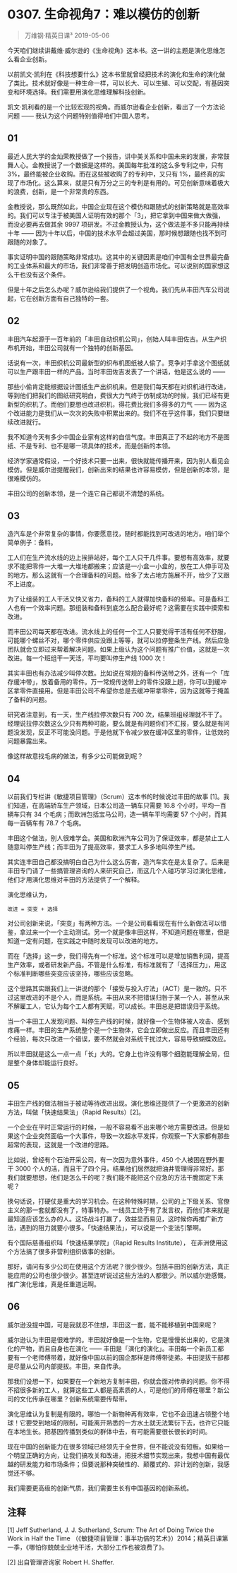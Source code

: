 # 0307. 生命视角7：难以模仿的创新
> 万维钢·精英日课³
2019-05-06

今天咱们继续讲戴维·威尔逊的《生命视角》这本书。这一讲的主题是演化思维怎么看企业创新。

以前凯文·凯利在《科技想要什么》这本书里就曾经把技术的演化和生命的演化做了类比。技术就好像是一种生命一样，可以长大、可以生殖、可以交配，有基因突变和环境选择。我们需要用演化思维理解科技创新。

凯文·凯利看的是一个比较宏观的视角。而威尔逊看企业创新，看出了一个方法论问题 —— 我认为这个问题特别值得咱们中国人思考。

## 01

最近人民大学的金灿荣教授做了一个报告，讲中美关系和中国未来的发展，非常鼓舞人心。金教授说了一个数据是这样的。美国每年批准的这么多专利之中，只有 3%，最终能被企业收购。而在这些被收购了的专利中，又只有 1%，最终真的实现了市场化。这么算来，就是只有万分之三的专利是有用的。可见创新意味着极大的浪费，创新，是一个非常贵的东西。

金教授说，那么既然如此，中国企业现在这个模仿和跟随式的创新策略就是高效率的。我们可以专注于被美国人证明有效的那个「3」，把它拿到中国来做大做强，而没必要再去做其余 9997 项研发。不过金教授认为，这个做法差不多只能再持续十年 —— 因为十年以后，中国的技术水平会超过美国，那时候想跟随也找不到可跟随的对象了。

事实证明中国的跟随策略非常成功。这其中的关键因素是咱们中国有全世界最完备的工业体系和最大的市场，我们非常善于把发明创造市场化。可以说别的国家想这么干也没有这个条件。

但是十年之后怎么办呢？威尔逊给我们提供了一个视角。我们先从丰田汽车公司说起，它在创新方面有自己独特的一套。

## 02

丰田汽车起源于一百年前的「丰田自动织机公司」，创始人叫丰田佐吉。从生产织布机开始，丰田公司就有一个独特的创新基因。

话说有一次，丰田织机公司最新型的织布机图纸被人偷了。竞争对手拿这个图纸就可以生产跟丰田一样的产品。当时丰田佐吉发表了一个讲话，他是这么说的 ——

那些小偷肯定能根据设计图纸生产出织机来。但是我们每天都在对织机进行改进，等到他们把我们的图纸研究明白，费很大力气终于仿制成功的时候，我们已经有更新型的织机了。而他们要想也改进织机，得花费比我们多得多的力气 —— 因为这个改进能力是我们从一次次的失败中积累出来的。我们不在乎这件事，我们只要继续改进就行。

我不知道今天有多少中国企业家有这样的自信气度。丰田真正了不起的地方不是图纸、不是专利、也不是哪一项具体的技术，而是创新的本领。

经济学家通常假设，一个好技术只要一出来，很快就能传播开来，因为别人看见会模仿。但是威尔逊提醒我们，创新出来的结果也许容易模仿，但是创新的本领，是很难模仿的。

丰田公司的创新本领，是一个连它自己都说不清楚的系统。

## 03

造汽车是个非常复杂的事情，你要愿意找，随时都能找到可改进的地方。咱们举个简单例子：备料。

工人们在生产流水线的边上挨排站好，每个工人只干几件事。要想有高效率，就要求不能把零件一大堆一大堆地都搬来；应该是一小盒一小盒的，放在工人伸手可及的地方。那么这就有一个合理备料的问题。给多了太占地方施展不开，给少了又跟不上进度。

为了让组装的工人干活又快又省力，备料的工人就得加快备料的频率。可是备料工人也有一个效率问题。那组装和备料到底怎么配合最好呢？这需要在实践中摸索和改进。

而丰田公司每天都在改进。流水线上的任何一个工人只要觉得干活有任何不舒服，可能哪个螺丝不对，哪个零件供应没跟上等等，就可以拉停整条生产线。然后应急团队就会立即过来帮着解决问题。如果上级认为这个问题有推广价值，这就是一次改进。每一个班组干一天活，平均要叫停生产线 1000 次！

其实丰田也有办法减少叫停次数。比如说在常规的备料传送带之外，还有一个「库存缓冲带」，放着备用的零件。万一常规传送带上的零件没跟上趟，你可以到缓冲区拿零件直接用。但是丰田公司不希望你总是去缓冲带拿零件，因为这就等于掩盖了备料的问题。

研究者注意到，有一天，生产线拉停次数只有 700 次，结果班组经理就不干了。经理说拉停次数这么少只有两种可能，要么就是有问题你们不汇报，要么就是有问题没发现，反正不可能没问题。于是他就下令减少放在缓冲区里的零件，让低效的问题暴露出来。

像这样故意找毛病的做法，有多少公司能做到呢？

## 04

以前我们专栏讲《敏捷项目管理》（Scrum）这本书的时候说过丰田的故事 [1]。我们知道，在高端轿车生产领域，日本公司造一辆车只需要 16.8 个小时，平均一百辆车只有 34 个毛病；而欧洲包括宝马公司，造一辆车平均需要 57 个小时，而其每一百辆车有 78.7 个毛病。

丰田这个做法，别人很难学会。美国和欧洲汽车公司为了保证效率，都是禁止工人随意叫停生产线；而丰田为了提高效率，要求工人多多地叫停生产线。

其实连丰田自己都没搞明白自己为什么这么厉害，造汽车实在是太复杂了。后来是丰田专门请了一些搞管理咨询的人来研究自己，而这几个人碰巧学习过演化思维，他们才用演化思维对丰田的方法提供了一个解释。

演化思维认为，

	改进 = 突变 + 选择

对公司创新来说，「突变」有两种方法。一个是公司看看现在有什么新做法可以借鉴，拿过来一个一个主动测试。另一个就是像丰田这样，不知道问题在哪里，但是知道一定有问题，在实践之中随时发现可以改进的地方。

而在「选择」这一步，我们得先有一个标准。这个标准可以是增加销售利润，提高生产效率，或者研发新产品。不管是什么标准，有标准就有了「选择压力」，用这个标准判断哪些突变应该坚持，哪些应该忽略。

这个思路其实跟我们上一讲说的那个「接受与投入疗法」（ACT）是一致的。只不过这里改进的不是个人，而是系统。丰田从来不把错误归咎于某一个人，甚至从来不解雇工人，它认为每个工人都有天赋，可以成长。丰田总是把错误归于系统。

当一个丰田工人发现问题、叫停生产线的时候，就好像一个生物体被人攻击、感到疼痛一样。丰田的生产系统整个是一个生物体，它会立即做出反应。而且丰田还有个经验，每次只改进一个错误，要不然就会对系统干扰过大，容易导致蝴蝶效应。

所以丰田就是这么一点一点「长」大的。它身上也许没有哪个细胞能理解全局，但是整个身体却能运行良好。

## 05

丰田生产线的做法相当于被动等待改进出现。演化思维还提供了一个更激进的创新方法，叫做「快速结果法」（Rapid Results）[2]。

一个企业在平时正常运行的时候，一般不容易看不出来哪个地方需要改进。但是如果这个企业突然面临一个大事件，导致一次超水平发挥，你观察一下大家都有那些超常的表现，这就是一个改进的思路。

比如说，曾经有个石油开采公司，有一次因为意外事件，450 个人被困在野外要干 3000 个人的活，而且干了四个月。结果他们居然就把油井管理得非常好。那我们就要想想，他们是怎么干的呢？我们能不能把这个应急的方法干脆固定下来呢？

换句话说，打硬仗是重大的学习机会。在这种特殊时期，公司的上下级关系、官僚主义的那一套就都没有了，特事特办。一线员工终于有了发言权，而他们本来就是最知道应该怎么办的人。这场战斗打赢了，效益显而易见，这时候你再推广新方法，遇到的阻力就要小很多。「快速结果法」，可以说是一个变法引擎啊。

有个国际慈善组织叫「快速结果学院」（Rapid Results Institute）， 在非洲使用这个方法搞了很多非营利组织做事的创新。

那好，请问有多少公司在使用这个方法呢？很少很少。包括丰田的创新方法，真正能应用的公司也很少很少。甚至连听说过这些方法的人都很少。所以威尔逊感慨，推广演化思维，真是任重道远啊。

## 06

威尔逊没提中国，可是我就忍不住想，丰田这一套，能不能移植到中国来呢？

威尔逊认为丰田是很难学的。丰田就好像是一个生物，它是慢慢长出来的，它是演化的产物，而且自身也在演化 —— 丰田是「演化的演化」。丰田每一个新员工都要有一个老师傅带着，就好像中国以前的国企那样是师傅带徒弟。丰田提拔干部都是尽量从公司内部提拔。丰田，来自传承。

那我们设想一下，如果要在一个新地方复制丰田，你就会面对传承的问题。你不得不招很多新的工人，就算这些工人都是高素质的人，可是他们的师傅在哪里？新公司的文化传承在哪里？创新系统需要传帮带。

演化思维认为复制是有限的。哪怕一个新物种再有效率，它也不会迅速占领整个地球！它要受到地域的限制，可能离开熟悉的一方水土就无法繁衍下去，也许它只能在本地生长。把基因传播到类似的群体中去，有可能需要很长很长的时间。

现在中国的创新能力在很多领域已经领先于全世界，但不能说没有短板。如果给一个明显正确的方向，让我们搞攻关和改进，把技术细节实现出来，我想中国有最优越的研发能力和市场条件；但要说那种突破性的、颠覆式的、非计划的创新，我感觉还不够。

我们需要更高级的创新气质，我们需要生长有中国基因的创新系统。

## 注释

[1] Jeff Sutherland, J. J. Sutherland, Scrum: The Art of Doing Twice the Work in Half the Time （《敏捷项目管理：事半功倍的艺术》）2014；精英日课第一季，《哪怕你兢兢业业地干活，大部分工作也被浪费了》。

[2] 出自管理咨询家 Robert H. Shaffer.
